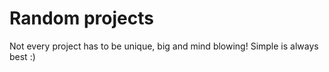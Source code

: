 # Random projects
Not every project has to be unique, big and mind blowing! Simple is always best :) 
